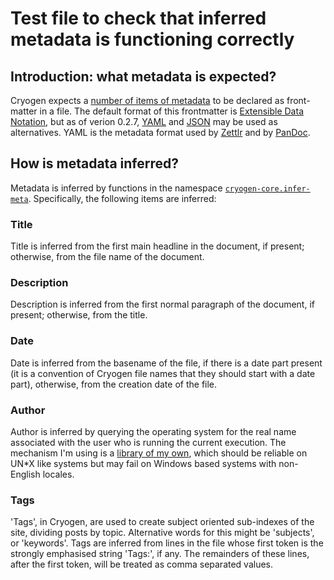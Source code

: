 # Test file to check that inferred metadata is functioning correctly

## Introduction: what metadata is expected?

Cryogen expects a [number of items of metadata](http://cryogenweb.org/docs/writing-posts.html#post-contents) to be declared as front-matter in a file. The default format of this frontmatter is [Extensible Data Notation](https://github.com/edn-format/edn), but as of verion 0.2.7, [YAML](https://yaml.org/) and [JSON](https://www.json.org/json-en.html) may be used as alternatives. YAML is the metadata format used by [Zettlr](https://docs.zettlr.com/en/core/yaml-frontmatter/) and by [PanDoc](https://pandoc.org/MANUAL.html#extension-yaml_metadata_block).

## How is metadata inferred?

Metadata is inferred by functions in the namespace [`cryogen-core.infer-meta`](https://github.com/cryogen-project/cryogen-core/blob/master/src/cryogen_core/infer_meta.clj). Specifically, the following items are inferred:

### Title

Title is inferred from the first main headline in the document, if present; otherwise, from the file name of the document.

### Description

Description is inferred from the first normal paragraph of the document, if present; otherwise, from the title.

### Date

Date is inferred from the basename of the file, if there is a date part present (it is a convention of Cryogen file names that they should start with a date part), otherwise, from the creation date of the file.

### Author

Author is inferred by querying the operating system for the real name associated with the user who is running the current execution. The mechanism I'm using is a [library of my own](https://github.com/simon-brooke/real-name), which should be reliable on UN*X like systems but may fail on Windows based systems with non-English locales.

### Tags

'Tags', in Cryogen, are used to create subject oriented sub-indexes of the site, dividing posts by topic. Alternative words for this might be 'subjects', or 'keywords'. Tags are inferred from lines in the file whose first token is the strongly emphasised string 'Tags:', if any. The remainders of these lines, after the first token, will be treated as comma separated values.